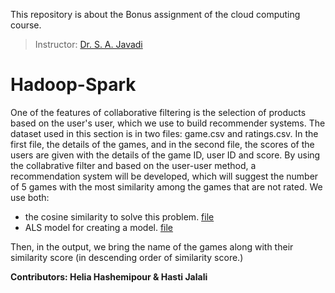 This repository is about the Bonus assignment of the cloud computing course.

> Instructor: [Dr. S. A. Javadi](https://scholar.google.com/citations?user=Va7RTUsAAAAJ&hl=en)


# Hadoop-Spark

One of the features of collaborative filtering is the selection of products based on the user's user, which we use to build recommender systems. The dataset used in this section is in two files: game.csv and ratings.csv. In the first file, the details of the games, and in the second file, the scores of the users are given with the details of the game ID, user ID and score.
By using the collabrative filter and based on the user-user method, a recommendation system will be developed, which will suggest the number of 5 games with the most similarity among the games that are not rated. 
We use both:
- the cosine similarity to solve this problem. [file](https://github.com/HeliaHashemipour/Hadoop-Spark/tree/main/RecommenderSystem/ALS)
-  ALS model for creating a model. [file](https://github.com/HeliaHashemipour/Hadoop-Spark/tree/main/RecommenderSystem/Cosine%20Similarity) 

Then, in the output, we bring the name of the games along with their similarity score (in descending order of similarity score.)



**Contributors: Helia Hashemipour & Hasti Jalali**
